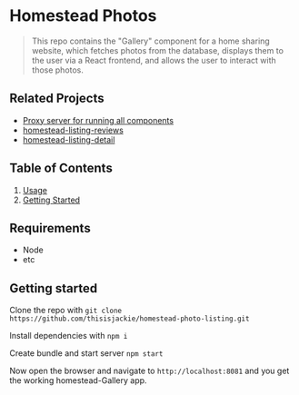 # Homestead Photos

> This repo contains the "Gallery" component for a home sharing website, which fetches photos from the database, displays them to the user via a React frontend, and allows the user to interact with those photos.

## Related Projects

  - <a href="https://github.com/c-2k/jackie_proxy-server">Proxy server for running all components</a>
  - <a href="https://github.com/c-2k/homestead-listing-reviews">homestead-listing-reviews</a>
  - <a href="https://github.com/c-2k/homestead-listing-detail">homestead-listing-detail</a>

## Table of Contents

1. [Usage](#Usage)
2. [Getting Started](#Getting_Started)

## Requirements

- Node
- etc

## Getting started
Clone the repo with
```git clone https://github.com/thisisjackie/homestead-photo-listing.git```

Install dependencies with
```npm i```

Create bundle and start server
```npm start```

Now open the browser and navigate to `http://localhost:8081` and you get the working homestead-Gallery app.


